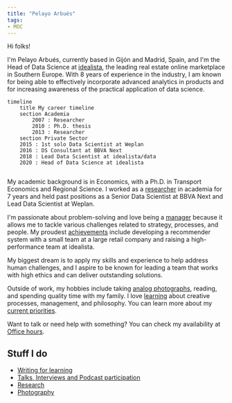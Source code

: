 ```yaml
---
title: "Pelayo Arbués"
tags:
- MOC
---
```


Hi folks!

I'm Pelayo Arbués, currently based in Gijón and Madrid, Spain, and I'm the Head of Data Science at [idealista](https://www.idealista.com/), the leading real estate online marketplace in Southern Europe. With 8 years of experience in the industry, I am known for being able to effectively incorporate advanced analytics in products and for increasing awareness of the practical application of data science. 

```mermaid
timeline
    title My career timeline
    section Academia
	    2007 : Researcher
	    2010 : Ph.D. thesis
	    2013 : Researcher
	section Private Sector
    2015 : 1st solo Data Scientist at Weplan
    2016 : DS Consultant at BBVA Next
    2018 : Lead Data Scientist at idealista/data
    2020 : Head of Data Science at idealista
    
```


My academic background is in Economics, with a Ph.D. in Transport Economics and Regional Science. I worked as a [researcher](research/) in academia for 7 years and held past positions as a Senior Data Scientist at BBVA Next and Lead Data Scientist at Weplan.

I'm passionate about problem-solving and love being a [manager](mocs/moc-management.md) because it allows me to tackle various challenges related to strategy, processes, and people. My proudest [achievements](notes/My%20failure%20resume.md) include developing a recommender system with a small team at a large retail company and raising a high-performance team at idealista.

My biggest dream is to apply my skills and experience to help address human challenges, and I aspire to be known for leading a team that works with high ethics and can deliver outstanding solutions.

Outside of work, my hobbies include taking [analog photographs](photography/Photography.md), reading, and spending quality time with my family. I love [learning](literature-notes/index.md) about creative processes, management, and philosophy. You can learn more about my [current priorities](mocs/now.md).

Want to talk or need help with something? You can check my availability at [Office hours](notes/Office%20hours.md). 

## Stuff I do

- [Writing for learning](mocs/digital-garden.md)
- [Talks, Interviews and Podcast participation](appearances/)
- [Research](research/)
- [Photography](mocs/Photography.md)
